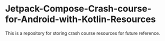 # Jetpack-Compose-Crash-course-for-Android-with-Kotlin-Resources
This is a repository for storing crash course resources for future reference.
